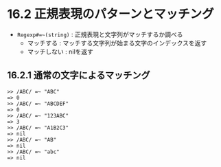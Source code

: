 # 16.2 正規表現のパターンとマッチング

- `Regexp#=~(string)` : 正規表現と文字列がマッチするか調べる
    - マッチする : マッチする文字列が始まる文字のインデックスを返す
    - マッチしない : nilを返す

## 16.2.1 通常の文字によるマッチング

```
>> /ABC/ =~ "ABC"
=> 0
>> /ABC/ =~ "ABCDEF"
=> 0
>> /ABC/ =~ "123ABC"
=> 3
>> /ABC/ =~ "A1B2C3"
=> nil
>> /ABC/ =~ "AB"
=> nil
>> /ABC/ =~ "abc"
=> nil
```

